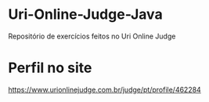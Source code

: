 # Uri-Online-Judge-Java
Repositório de exercícios feitos no Uri Online Judge 

# Perfil no site 
https://www.urionlinejudge.com.br/judge/pt/profile/462284
